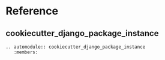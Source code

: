 # Reference

## cookiecutter_django_package_instance

```{eval-rst}
.. automodule:: cookiecutter_django_package_instance
   :members:
```

